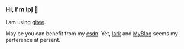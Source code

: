 ### Hi, I'm [lpj](https://brannua.github.io/about/) 👋

I am using [gitee](https://gitee.com/pj-l/).

May be you can benefit from my [csdn](https://blog.csdn.net/Brannua/). Yet, [lark](https://www.feishu.cn/) and [MyBlog](https://brannua.github.io/) seems my perference at persent.

